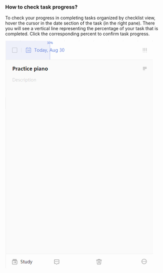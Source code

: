 ### How to check task progress?

To check your progress in completing tasks organized by checklist view, hover the cursor in the date section of the task (in the right pane). There you will see a vertical line representing the percentage of your task that is completed. Click the corresponding percent to confirm task progress.

![](../../images/ticktick-web-version/task/2.6.7.2.png)

